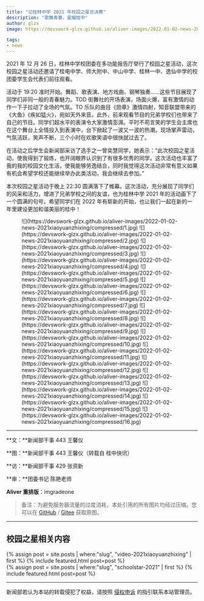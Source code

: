 ```yaml
---
title: "记桂林中学 2021 年校园之星总决赛"
description: "歌舞青春，星耀桂中"
author: glzx
image: https://devswork-glzx.github.io/aliver-images/2022-01-02-news-2021xiaoyuanzhixing/compressed/1.jpg

tags:
- news
---
```


2021 年 12 月 26 日，桂林中学校团委在多功能报告厅举行了校园之星活动，这次校园之星活动还邀请了桂电中学、师大附中、中山中学、桂林一中、逸仙中学的校团委学生会代表们前往观看。

活动于 19:20 准时开始。舞蹈、歌表演、地方戏曲、钢琴独奏……这些节目展现了同学们非同一般的青春魅力。TOD 街舞社的开场表演，场面火爆，富有激情的动作一下子拉动了全场的气氛。TO 乐队的曲目《勋章》激情四射，知音联盟带来的《大鱼》《疾如猛火》，宛如天外来音。此外，前来观看节目的兄弟学校们也带来了自己的节目。同学们超水平的表演令大家激情澎湃。平时不苟言笑的学生会主席也在这个舞台上全情投入到表演中，台下掀起了一波又一波的热潮。现场掌声雷动，气氛活跃，笑声不断，三个小时在欢歌笑语中很快就过去了。

在活动之后学生会新闻部采访了选手之一曾奕慧同学，她表示：“此次校园之星活动，使我得到了锻炼，也开阔眼界认识到了有很多优秀的同学。这次活动也丰富了我的我的校园文化生活，使我能够劳逸结合，同时我觉得这次活动非常有意义如果有机会希望学校还能继续举办此类活动，我会继续去参加。”

本次校园之星活动于晚上 22:30 圆满落下了帷幕。这次活动，充分展现了同学们的风采和活力，增进了兄弟学校之间的友谊，也为桂林中学 2021 年的活动画下了一个圆满的句号。希望同学们在 2022 年有崭新的开始，也让我们一起在新的一年里建设更加和谐美丽的桂中！

<figure class="third" markdown="1">
![](https://devswork-glzx.github.io/aliver-images/2022-01-02-news-2021xiaoyuanzhixing/compressed/1.jpg)
![](https://devswork-glzx.github.io/aliver-images/2022-01-02-news-2021xiaoyuanzhixing/compressed/2.jpg)
![](https://devswork-glzx.github.io/aliver-images/2022-01-02-news-2021xiaoyuanzhixing/compressed/3.jpg)
![](https://devswork-glzx.github.io/aliver-images/2022-01-02-news-2021xiaoyuanzhixing/compressed/4.jpg)
![](https://devswork-glzx.github.io/aliver-images/2022-01-02-news-2021xiaoyuanzhixing/compressed/5.jpg)
![](https://devswork-glzx.github.io/aliver-images/2022-01-02-news-2021xiaoyuanzhixing/compressed/6.jpg)
![](https://devswork-glzx.github.io/aliver-images/2022-01-02-news-2021xiaoyuanzhixing/compressed/7.jpg)
![](https://devswork-glzx.github.io/aliver-images/2022-01-02-news-2021xiaoyuanzhixing/compressed/8.jpg)
![](https://devswork-glzx.github.io/aliver-images/2022-01-02-news-2021xiaoyuanzhixing/compressed/9.jpg)
![](https://devswork-glzx.github.io/aliver-images/2022-01-02-news-2021xiaoyuanzhixing/compressed/10.jpg)
![](https://devswork-glzx.github.io/aliver-images/2022-01-02-news-2021xiaoyuanzhixing/compressed/11.jpg)
![](https://devswork-glzx.github.io/aliver-images/2022-01-02-news-2021xiaoyuanzhixing/compressed/12.jpg)
![](https://devswork-glzx.github.io/aliver-images/2022-01-02-news-2021xiaoyuanzhixing/compressed/13.jpg)
![](https://devswork-glzx.github.io/aliver-images/2022-01-02-news-2021xiaoyuanzhixing/compressed/14.jpg)
![](https://devswork-glzx.github.io/aliver-images/2022-01-02-news-2021xiaoyuanzhixing/compressed/15.jpg)
![](https://devswork-glzx.github.io/aliver-images/2022-01-02-news-2021xiaoyuanzhixing/compressed/16.jpg)
</figure>

---

**文：**新闻部干事 443 王馨仪

**图：**新闻部干事 443 王馨仪（转载自 桂中快讯）

**访：**新闻部干事 429 张资新

**审：**团委书记 陈艳老师

**Aliver 重排版**：imgradeone

> 备注：为避免服务器流量的过度消耗，本处引用的所有图片均经过压缩。您可以在 [GitHub](https://github.com/devswork-glzx/aliver-images/tree/main/2022-01-02-news-2021xiaoyuanzhixing/original) / [Gitee](https://gitee.com/devswork-glzx/aliver-images/tree/main/2022-01-02-news-2021xiaoyuanzhixing/original) 获取原图。

---
## 校园之星相关内容

<aside>
{% assign post = site.posts | where:"slug", "video-2021xiaoyuanzhixing" | first %}
{% include featured.html post=post %}
</aside>
<aside>
{% assign post = site.posts | where:"slug", "schoolstar-2021" | first %}
{% include featured.html post=post %}
</aside>

---

新闻部若认为本站的转载侵犯了权益，请按照 [侵权申诉](https://glzx.xyz/helloworld/#侵权申诉) 的指引联系本站管理员。
